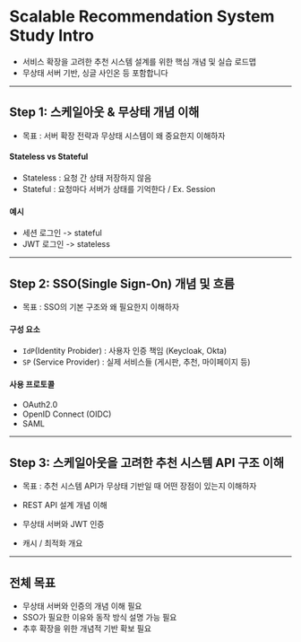 # Scalable Recommendation System Study Intro
+ 서비스 확장을 고려한 추천 시스템 설계를 위한 핵심 개념 및 실습 로드맵
+ 무상태 서버 기반, 싱글 사인온 등 포함합니다

---

## Step 1: 스케일아웃 & 무상태 개념 이해
+ 목표 : 서버 확장 전략과 무상태 시스템이 왜 중요한지 이해하자

#### Stateless vs Stateful
+ Stateless : 요청 간 상태 저장하지 않음
+ Stateful : 요청마다 서버가 상태를 기억한다 / Ex. Session

#### 예시
+ 세션 로그인 -> stateful
+ JWT 로그인 -> stateless

---

## Step 2: SSO(Single Sign-On) 개념 및 흐름
+ 목표 : SSO의 기본 구조와 왜 필요한지 이해하자

#### 구성 요소
+ `IdP`(Identity Probider) : 사용자 인증 책임 (Keycloak, Okta)
+ `SP` (Service Provider) : 실제 서비스들 (게시판, 추천, 마이페이지 등)

#### 사용 프로토콜
+ OAuth2.0
+ OpenID Connect (OIDC)
+ SAML

---

## Step 3: 스케일아웃을 고려한 추천 시스템 API 구조 이해
+ 목표 : 추천 시스템 API가 무상태 기반일 때 어떤 장점이 있는지 이해하자

+ REST API 설계 개념 이해
+ 무상태 서버와 JWT 인증
+ 캐시 / 최적화 개요 

---

## 전체 목표
+ 무상태 서버와 인증의 개념 이해 필요
+ SSO가 필요한 이유와 동작 방식 설명 가능 필요
+ 추후 확장을 위한 개념적 기반 확보 필요